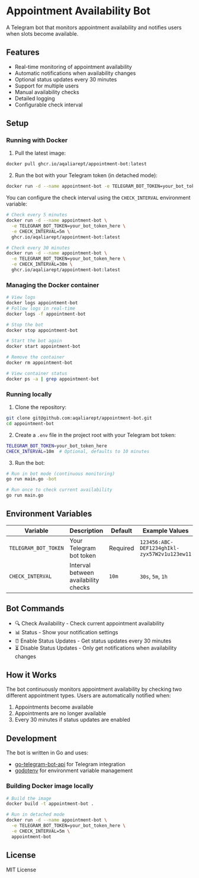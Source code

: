 # Appointment Availability Bot

A Telegram bot that monitors appointment availability and notifies users when slots become available.

## Features

- Real-time monitoring of appointment availability
- Automatic notifications when availability changes
- Optional status updates every 30 minutes
- Support for multiple users
- Manual availability checks
- Detailed logging
- Configurable check interval

## Setup

### Running with Docker

1. Pull the latest image:

```bash
docker pull ghcr.io/aqaliarept/appointment-bot:latest
```

2. Run the bot with your Telegram token (in detached mode):

```bash
docker run -d --name appointment-bot -e TELEGRAM_BOT_TOKEN=your_bot_token_here ghcr.io/aqaliarept/appointment-bot:latest
```

You can configure the check interval using the `CHECK_INTERVAL` environment variable:

```bash
# Check every 5 minutes
docker run -d --name appointment-bot \
  -e TELEGRAM_BOT_TOKEN=your_bot_token_here \
  -e CHECK_INTERVAL=5m \
  ghcr.io/aqaliarept/appointment-bot:latest

# Check every 30 minutes
docker run -d --name appointment-bot \
  -e TELEGRAM_BOT_TOKEN=your_bot_token_here \
  -e CHECK_INTERVAL=30m \
  ghcr.io/aqaliarept/appointment-bot:latest
```

### Managing the Docker container

```bash
# View logs
docker logs appointment-bot
# Follow logs in real-time
docker logs -f appointment-bot

# Stop the bot
docker stop appointment-bot

# Start the bot again
docker start appointment-bot

# Remove the container
docker rm appointment-bot

# View container status
docker ps -a | grep appointment-bot
```

### Running locally

1. Clone the repository:

```bash
git clone git@github.com:aqaliarept/appointment-bot.git
cd appointment-bot
```

2. Create a `.env` file in the project root with your Telegram bot token:

```bash
TELEGRAM_BOT_TOKEN=your_bot_token_here
CHECK_INTERVAL=10m  # Optional, defaults to 10 minutes
```

3. Run the bot:

```bash
# Run in bot mode (continuous monitoring)
go run main.go -bot

# Run once to check current availability
go run main.go
```

## Environment Variables

| Variable             | Description                          | Default  | Example Values                              |
| -------------------- | ------------------------------------ | -------- | ------------------------------------------- |
| `TELEGRAM_BOT_TOKEN` | Your Telegram bot token              | Required | `123456:ABC-DEF1234ghIkl-zyx57W2v1u123ew11` |
| `CHECK_INTERVAL`     | Interval between availability checks | `10m`    | `30s`, `5m`, `1h`                           |

## Bot Commands

- 🔍 Check Availability - Check current appointment availability
- 📊 Status - Show your notification settings
- ⏰ Enable Status Updates - Get status updates every 30 minutes
- ⏳ Disable Status Updates - Only get notifications when availability changes

## How it Works

The bot continuously monitors appointment availability by checking two different appointment types. Users are automatically notified when:

1. Appointments become available
2. Appointments are no longer available
3. Every 30 minutes if status updates are enabled

## Development

The bot is written in Go and uses:

- [go-telegram-bot-api](https://github.com/go-telegram-bot-api/telegram-bot-api) for Telegram integration
- [godotenv](https://github.com/joho/godotenv) for environment variable management

### Building Docker image locally

```bash
# Build the image
docker build -t appointment-bot .

# Run in detached mode
docker run -d --name appointment-bot \
  -e TELEGRAM_BOT_TOKEN=your_bot_token_here \
  -e CHECK_INTERVAL=5m \
  appointment-bot
```

## License

MIT License
